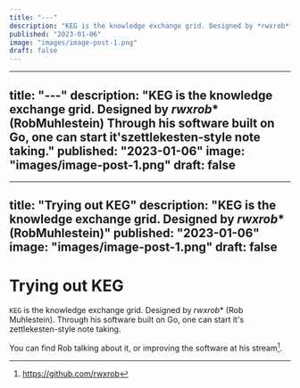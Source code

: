 ```yaml
---
title: "---"
description: "KEG is the knowledge exchange grid. Designed by *rwxrob** (RobMuhlestein) Through his software built on Go, one can start it'szettlekesten-style note taking."
published: "2023-01-06"
image: "images/image-post-1.png"
draft: false
---
```


---
title: "---"
description: "KEG is the knowledge exchange grid. Designed by *rwxrob** (RobMuhlestein) Through his software built on Go, one can start it'szettlekesten-style note taking."
published: "2023-01-06"
image: "images/image-post-1.png"
draft: false
---

---
title: "Trying out KEG"
description: "KEG is the knowledge exchange grid. Designed by *rwxrob** (RobMuhlestein)"
published: "2023-01-06"
image: "images/image-post-1.png"
draft: false
---

# Trying out KEG

`KEG` is the knowledge exchange grid. Designed by *rwxrob** (Rob
Muhlestein). Through his software built on Go, one can start it's
zettlekesten-style note taking.

You can find Rob talking about it, or improving the software at his
stream[^1].

[^1]: https://github.com/rwxrob
